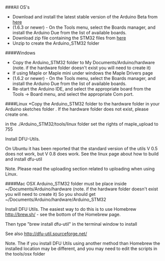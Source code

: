 ###All OS's

* Download and install the latest stable version of the Arduino Beta from [here](http://arduino.cc/en/Main/Software)
* (1.6.3 or newer) - On the Tools menu, select the Boards manager, and install the Arduino Due from the list of available boards.
* Download zip file containing the STM32 files from [here](https://github.com/rogerclarkmelbourne/Arduino_STM32/archive/master.zip)
* Unzip to create the Arduino_STM32 folder

####Windows 

* Copy the Arduino_STM32 folder to My Documents/Arduino/hardware (note. if the hardware folder doesn't exist you will need to create it)
* If using Maple or Maple mini under windows the Maple Drivers page
* (1.6.2 or newer) - On the Tools menu, select the Boards manager, and install the Arduino Due from the list of available boards.
* Re-start the Arduino IDE, and select the appropriate board from the Tools -> Board menu, and select the appropriate Com port.

####Linux
*Copy the Arduino_STM32 folder to the hardware folder in your Arduino sketches folder . If the hardware folder does not exist, please create one.

in the ./Arduino_STM32/tools/linux folder set the rights of maple_upload to 755 

Install DFU-Utils.

On Ubuntu it has been reported that the standard version of the utils V 0.5 does not work, but V 0.8 does work.
See the linux page about how to build and install dfu-util

Note. Please read the uploading section related to uploading when using Linux.

####Mac OSX
Arduino_STM32 folder must be place inside ~/Documents/Arduino/hardware (note. if the hardware folder doesn't exist you will need to create it)
So you should get ~/Documents/Arduino/hardware/Arduino_STM32

Install DFU Utils. The easiest way to do this is to use Homebrew  http://brew.sh/ - see the bottom of the Homebrew page.

Then type "brew install dfu-util" in the terminal window to install

See also http://dfu-util.sourceforge.net/

Note. The if you install DFU Utils using another method than Homebrew the installed location may be different, and you may need to edit the scripts in the tools/osx folder

